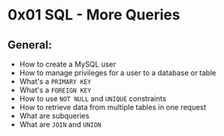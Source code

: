 # 0x01 SQL - More Queries



## General:

* How to create a MySQL user
* How to manage privileges for a user to a database or table
* What's a `PRIMARY KEY`
* What's a `FOREIGN KEY`
* How to use `NOT NULL` and `UNIQUE` constraints
* How to retrieve data from multiple tables in one request
* What are subqueries
* What are `JOIN` and `UNION`
